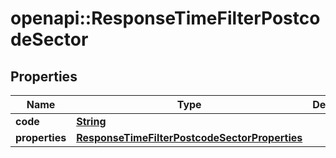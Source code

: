 # openapi::ResponseTimeFilterPostcodeSector

## Properties
Name | Type | Description | Notes
------------ | ------------- | ------------- | -------------
**code** | [**String**](String.md) |  | 
**properties** | [**ResponseTimeFilterPostcodeSectorProperties**](ResponseTimeFilterPostcodeSectorProperties.md) |  | 


